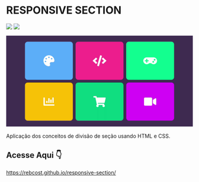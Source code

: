# RESPONSIVE SECTION
<div>
    <img src="https://img.shields.io/badge/HTML5-E34F26?style=for-the-badge&logo=html5&logoColor=white"></img>
    <img src="https://img.shields.io/badge/CSS3-1572B6?style=for-the-badge&logo=css3&logoColor=white"></img>
</div>

![image](https://github.com/rebcost/responsive-section/blob/main/responsive-section.gif)

Aplicação dos conceitos de divisão de seção usando HTML e CSS.

## Acesse Aqui 👇️

https://rebcost.github.io/responsive-section/


